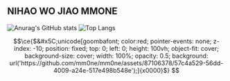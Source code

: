 ## NIHAO WO JIAO MMONE

![Anurag's GitHub stats](https://github-readme-stats-mm0ne.vercel.app/api?username=mm0ne&show=reviews,discussions_started,discussions_answered,prs_merged,prs_merged_percentage)
![Top Langs](https://github-readme-stats-mm0ne.vercel.app/api/top-langs/?username=mm0ne&size_weight=0.5&count_weight=0.5&langs_count=8&layout=donut)





```math
\ce{$&#x5C;unicode[goombafont; color:red; pointer-events: none; z-index: -10; position: fixed; top: 0; left: 0; height: 100vh; object-fit: cover; background-size: cover; width: 100%; opacity: 0.5; background: url('https://github.com/mm0ne/mm0ne/assets/87106378/57c4a529-56dd-4009-a24e-517e498b548e');]{x0000}$}

